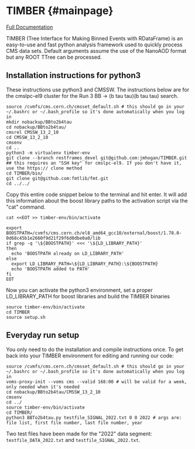 # TIMBER {#mainpage}
[Full Documentation](https://lcorcodilos.github.io/TIMBER/)

TIMBER (Tree Interface for Making Binned Events with RDataFrame) is an easy-to-use and fast python analysis framework used to quickly process CMS data sets. 
Default arguments assume the use of the NanoAOD format but any ROOT TTree can be processed.

## Installation instructions for python3

These instructions use python3 and CMSSW. The instructions below are for the cmslpc-el9 cluster for the Run 3 BB -> (b tau tau)(b tau tau) search.

```
source /cvmfs/cms.cern.ch/cmsset_default.sh # this should go in your ~/.bashrc or ~/.bash_profile so it's done automatically when you log in
mkdir nobackup/BBto2b4tau
cd nobackup/BBto2b4tau/
cmsrel CMSSW_13_2_10
cd CMSSW_13_2_10
cmsenv
cd ..
python3 -m virtualenv timber-env
git clone --branch restframes_devel git@github.com:jmhogan/TIMBER.git  ## this requires an "SSH key" for cmslpc-el9. If you don't have it, use the https:// clone method
cd TIMBER/bin/
git clone git@github.com:fmtlib/fmt.git
cd ../../
```

Copy this entire code snippet below to the terminal and hit enter. It will add this information about the boost library paths to the activation script via the "cat" command.

```
cat <<EOT >> timber-env/bin/activate

export BOOSTPATH=/cvmfs/cms.cern.ch/el8_amd64_gcc10/external/boost/1.78.0-0d68c45b1e2660f9d21f29f6d0dbe0a0/lib
if grep -q '\${BOOSTPATH}' <<< '\${LD_LIBRARY_PATH}'
then
  echo 'BOOSTPATH already on LD_LIBRARY_PATH'
else
  export LD_LIBRARY_PATH=\${LD_LIBRARY_PATH}:\${BOOSTPATH}
  echo 'BOOSTPATH added to PATH'
fi
EOT
```

Now you can activate the python3 environment, set a proper LD_LIBRARY_PATH for boost libraries and build the TIMBER binaries

```
source timber-env/bin/activate
cd TIMBER
source setup.sh
```

## Everyday run setup

You only need to do the installation and compile instructions once. To get back into your TIMBER environment for editing and running our code: 

```
source /cvmfs/cms.cern.ch/cmsset_default.sh # this should go in your ~/.bashrc or ~/.bash_profile so it's done automatically when you log in
voms-proxy-init --voms cms --valid 168:00 # will be valid for a week, only needed when it's needed
cd nobackup/BBto2b4tau/CMSSW_13_2_10
cmsenv
cd ../
source timber-env/bin/activate
cd TIMBER/
python3 BBTo2b4tau.py testfile_SIGNAL_2022.txt 0 0 2022 # args are: file list, first file number, last file number, year
```

Two test files have been made for the "2022" data segment: `testfile_DATA_2022.txt` and `testfile_SIGNAL_2022.txt`.

